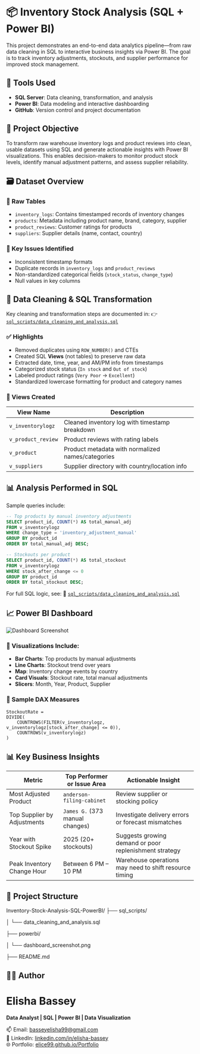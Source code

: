 
# 📦 Inventory Stock Analysis (SQL + Power BI)

This project demonstrates an end-to-end data analytics pipeline—from raw data cleaning in SQL to interactive business insights via Power BI. The goal is to track inventory adjustments, stockouts, and supplier performance for improved stock management.


## 🧰 Tools Used

- **SQL Server**: Data cleaning, transformation, and analysis
- **Power BI**: Data modeling and interactive dashboarding
- **GitHub**: Version control and project documentation


## 📌 Project Objective

To transform raw warehouse inventory logs and product reviews into clean, usable datasets using SQL and generate actionable insights with Power BI visualizations. This enables decision-makers to monitor product stock levels, identify manual adjustment patterns, and assess supplier reliability.


## 🗃️ Dataset Overview

### 🔹 Raw Tables
- `inventory_logs`: Contains timestamped records of inventory changes
- `products`: Metadata including product name, brand, category, supplier
- `product_reviews`: Customer ratings for products
- `suppliers`: Supplier details (name, contact, country)

### 🔸 Key Issues Identified
- Inconsistent timestamp formats
- Duplicate records in `inventory_logs` and `product_reviews`
- Non-standardized categorical fields (`stock_status`, `change_type`)
- Null values in key columns


## 🧹 Data Cleaning & SQL Transformation

Key cleaning and transformation steps are documented in:
👉 [`sql_scripts/data_cleaning_and_analysis.sql`](./sql_scripts/ecom_inventory.sql)

### ✅ Highlights

- Removed duplicates using `ROW_NUMBER()` and CTEs
- Created SQL **Views** (not tables) to preserve raw data
- Extracted date, time, year, and AM/PM info from timestamps
- Categorized stock status (`In stock` and `Out of stock`)
- Labeled product ratings (`Very Poor` → `Excellent`)
- Standardized lowercase formatting for product and category names

### 📂 Views Created

| View Name           | Description                                      |
|---------------------|--------------------------------------------------|
| `v_inventorylogz`    | Cleaned inventory log with timestamp breakdown   |
| `v_product_review`   | Product reviews with rating labels               |
| `v_product`          | Product metadata with normalized names/categories|
| `v_suppliers`        | Supplier directory with country/location info    |


## 📊 Analysis Performed in SQL

Sample queries include:

```sql
-- Top products by manual inventory adjustments
SELECT product_id, COUNT(*) AS total_manual_adj
FROM v_inventorylogz
WHERE change_type = 'inventory_adjustment_manual'
GROUP BY product_id
ORDER BY total_manual_adj DESC;

-- Stockouts per product
SELECT product_id, COUNT(*) AS total_stockout
FROM v_inventorylogz
WHERE stock_after_change <= 0
GROUP BY product_id
ORDER BY total_stockout DESC;
````

For full SQL logic, see:
📄 [`sql_scripts/data_cleaning_and_analysis.sql`](./sql_scripts/ecom_inventory.sql)


## 📈 Power BI Dashboard

![Dashboard Screenshot](./powerbi/savvyEcomdashboard.png)

### 📌 Visualizations Include:

* **Bar Charts**: Top products by manual adjustments
* **Line Charts**: Stockout trend over years
* **Map**: Inventory change events by country
* **Card Visuals**: Stockout rate, total manual adjustments
* **Slicers**: Month, Year, Product, Supplier

### 🧮 Sample DAX Measures

```DAX
StockoutRate = 
DIVIDE(
    COUNTROWS(FILTER(v_inventorylogz, v_inventorylogz[stock_after_change] <= 0)),
    COUNTROWS(v_inventorylogz)
)
```


## 📊 Key Business Insights

| Metric                      | Top Performer or Issue Area     | Actionable Insight                                     |
| --------------------------- | ------------------------------- | ------------------------------------------------------ |
| Most Adjusted Product       | `anderson-filing-cabinet`       | Review supplier or stocking policy                     |
| Top Supplier by Adjustments | `James G.` (373 manual changes) | Investigate delivery errors or forecast mismatches     |
| Year with Stockout Spike    | 2025 (20+ stockouts)            | Suggests growing demand or poor replenishment strategy |
| Peak Inventory Change Hour  | Between 6 PM – 10 PM            | Warehouse operations may need to shift resource timing |


## 📁 Project Structure

Inventory-Stock-Analysis-SQL-PowerBI/
├── sql_scripts/

│   └── data_cleaning_and_analysis.sql

├── powerbi/

│   └── dashboard_screenshot.png

├── README.md



## 👨‍💻 Author

# Elisha Bassey 

**Data Analyst | SQL | Power BI | Data Visualization**  

📫 Email: [basseyelisha99@gmail.com](mailto:basseyelisha99@gmail.com)  
🔗 LinkedIn: [linkedin.com/in/elisha-bassey](https://www.linkedin.com/in/elisha-bassey)  
🌐 Portfolio: [elice99.github.io/Portfolio](https://elice99.github.io/Portfolio)

